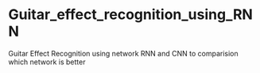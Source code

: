 # Guitar_effect_recognition_using_RNN
Guitar Effect Recognition using network RNN and CNN to comparision which network is better
